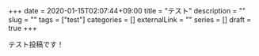 +++ 
date = 2020-01-15T02:07:44+09:00
title = "テスト"
description = ""
slug = "" 
tags = ["test"]
categories = []
externalLink = ""
series = []
draft = true
+++

テスト投稿です！
